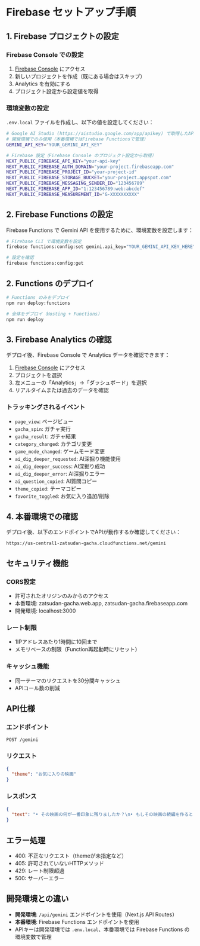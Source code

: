 # Firebase セットアップ手順

## 1. Firebase プロジェクトの設定

### Firebase Console での設定
1. [Firebase Console](https://console.firebase.google.com/) にアクセス
2. 新しいプロジェクトを作成（既にある場合はスキップ）
3. Analytics を有効にする
4. プロジェクト設定から設定値を取得

### 環境変数の設定
`.env.local` ファイルを作成し、以下の値を設定してください：

```bash
# Google AI Studio (https://aistudio.google.com/app/apikey) で取得したAPIキーを設定してください
# 開発環境でのみ使用（本番環境ではFirebase Functionsで管理）
GEMINI_API_KEY="YOUR_GEMINI_API_KEY"

# Firebase 設定（Firebase Console のプロジェクト設定から取得）
NEXT_PUBLIC_FIREBASE_API_KEY="your-api-key"
NEXT_PUBLIC_FIREBASE_AUTH_DOMAIN="your-project.firebaseapp.com"
NEXT_PUBLIC_FIREBASE_PROJECT_ID="your-project-id"
NEXT_PUBLIC_FIREBASE_STORAGE_BUCKET="your-project.appspot.com"
NEXT_PUBLIC_FIREBASE_MESSAGING_SENDER_ID="123456789"
NEXT_PUBLIC_FIREBASE_APP_ID="1:123456789:web:abcdef"
NEXT_PUBLIC_FIREBASE_MEASUREMENT_ID="G-XXXXXXXXXX"
```

## 2. Firebase Functions の設定

Firebase Functions で Gemini API を使用するために、環境変数を設定します：

```bash
# Firebase CLI で環境変数を設定
firebase functions:config:set gemini.api_key="YOUR_GEMINI_API_KEY_HERE"

# 設定を確認
firebase functions:config:get
```

## 2. Functions のデプロイ

```bash
# Functions のみをデプロイ
npm run deploy:functions

# 全体をデプロイ（Hosting + Functions）
npm run deploy
```

## 3. Firebase Analytics の確認

デプロイ後、Firebase Console で Analytics データを確認できます：

1. [Firebase Console](https://console.firebase.google.com/) にアクセス
2. プロジェクトを選択
3. 左メニューの「Analytics」→「ダッシュボード」を選択
4. リアルタイムまたは過去のデータを確認

### トラッキングされるイベント
- `page_view`: ページビュー
- `gacha_spin`: ガチャ実行
- `gacha_result`: ガチャ結果
- `category_changed`: カテゴリ変更
- `game_mode_changed`: ゲームモード変更
- `ai_dig_deeper_requested`: AI深掘り機能使用
- `ai_dig_deeper_success`: AI深掘り成功
- `ai_dig_deeper_error`: AI深掘りエラー
- `ai_question_copied`: AI質問コピー
- `theme_copied`: テーマコピー
- `favorite_toggled`: お気に入り追加/削除

## 4. 本番環境での確認

デプロイ後、以下のエンドポイントでAPIが動作するか確認してください：

```
https://us-central1-zatsudan-gacha.cloudfunctions.net/gemini
```

## セキュリティ機能

### CORS設定
- 許可されたオリジンのみからのアクセス
- 本番環境: zatsudan-gacha.web.app, zatsudan-gacha.firebaseapp.com
- 開発環境: localhost:3000

### レート制限
- 1IPアドレスあたり1時間に10回まで
- メモリベースの制限（Function再起動時にリセット）

### キャッシュ機能
- 同一テーマのリクエストを30分間キャッシュ
- APIコール数の削減

## API仕様

### エンドポイント
`POST /gemini`

### リクエスト
```json
{
  "theme": "お気に入りの映画"
}
```

### レスポンス
```json
{
  "text": "• その映画の何が一番印象に残りましたか？\n• もしその映画の続編を作るとしたら、どんなストーリーにしたいですか？\n• その映画を観たときの状況や感情を覚えていますか？"
}
```

## エラー処理

- 400: 不正なリクエスト（themeが未指定など）
- 405: 許可されていないHTTPメソッド
- 429: レート制限超過
- 500: サーバーエラー

## 開発環境との違い

- **開発環境**: `/api/gemini` エンドポイントを使用（Next.js API Routes）
- **本番環境**: Firebase Functions エンドポイントを使用
- APIキーは開発環境では `.env.local`、本番環境では Firebase Functions の環境変数で管理
